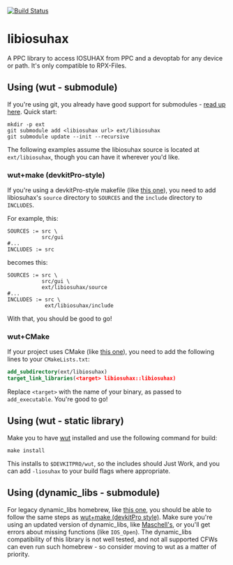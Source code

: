 [![Build Status](https://travis-ci.org/dimok789/libiosuhax.svg)](https://travis-ci.org/dimok789/libiosuhax)
# libiosuhax
A PPC library to access IOSUHAX from PPC and a devoptab for any device or path.
It's only compatible to RPX-Files.

## Using (wut - submodule)
If you're using git, you already have good support for submodules - [read up here](https://github.blog/2016-02-01-working-with-submodules/). Quick start:
```
mkdir -p ext
git submodule add <libiosuhax url> ext/libiosuhax
git submodule update --init --recursive
```
The following examples assume the libiosuhax source is located at `ext/libiosuhax`, though you can have it wherever you'd like.

### wut+make (devkitPro-style)
If you're using a devkitPro-style makefile (like [this one](https://github.com/devkitPro/wut/blob/master/samples/make/helloworld/Makefile)), you need to add libiosuhax's `source` directory to `SOURCES` and the `include` directory to `INCLUDES`.

For example, this:
```make
SOURCES := src \
           src/gui
#...
INCLUDES := src
```
becomes this:
```make
SOURCES := src \
           src/gui \
           ext/libiosuhax/source
#...
INCLUDES := src \
            ext/libiosuhax/include
```
With that, you should be good to go!

### wut+CMake
If your project uses CMake (like [this one](https://github.com/devkitPro/wut/blob/master/samples/cmake/helloworld/CMakeLists.txt)), you need to add the following lines to your `CMakeLists.txt`:
```cmake
add_subdirectory(ext/libiosuhax)
target_link_libraries(<target> libiosuhax::libiosuhax)
```
Replace `<target>` with the name of your binary, as passed to `add_executable`. You're good to go!

## Using (wut - static library)
Make you to have [wut](https://github.com/devkitPro/wut/) installed and use the following command for build:
```
make install
```
This installs to `$DEVKITPRO/wut`, so the includes should Just Work, and you can add `-liosuhax` to your build flags where appropriate.

## Using (dynamic_libs - submodule)
For legacy dynamic_libs homebrew, like [this one](https://github.com/dimok789/hello_world), you should be able to follow the same steps as [wut+make (devkitPro style)](#wut+make (devkitPro-style)). Make sure you're using an updated version of dynamic_libs, like [Maschell's](https://github.com/Maschell/dynamic_libs), or you'll get errors about missing functions (like `IOS_Open`). The dynamic_libs compatibility of this library is not well tested, and not all supported CFWs can even run such homebrew - so consider moving to wut as a matter of priority.
